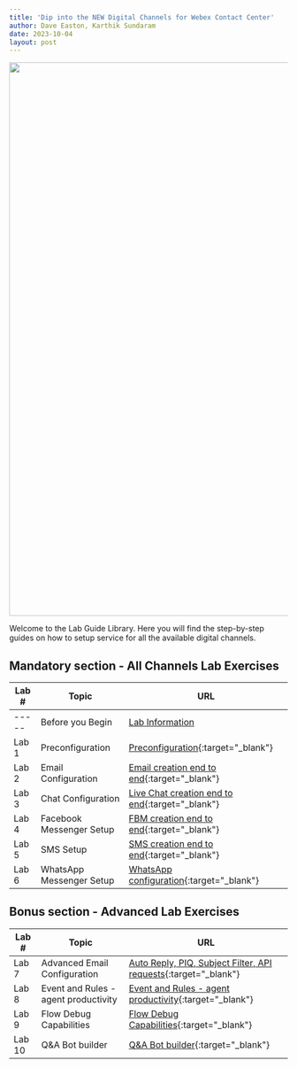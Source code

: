 ```yaml
---
title: 'Dip into the NEW Digital Channels for Webex Contact Center'
author: Dave Easton, Karthik Sundaram
date: 2023-10-04
layout: post
---
```


<img align="middle" src="/digital/assets/images/Admin.jpeg" width="1000" />

Welcome to the Lab Guide Library. Here you will find the step-by-step guides on how to setup service for all the available digital channels.

## Mandatory section - All Channels Lab Exercises

| Lab # | Topic                    | URL                                                              |
| ----- | ------------------------ | ---------------------------------------------------------------- |
| ----- | Before you Begin         | [Lab Information](Lab0_Info)                                     |
| Lab 1 | Preconfiguration         | [Preconfiguration](Lab1_Preconfiguration.md){:target="\_blank"}  |
| Lab 2 | Email Configuration      | [Email creation end to end](Lab2_Email.md){:target="\_blank"}    |
| Lab 3 | Chat Configuration       | [Live Chat creation end to end](Lab3_Chat.md){:target="\_blank"} |
| Lab 4 | Facebook Messenger Setup | [FBM creation end to end](Lab4_FBM.md){:target="\_blank"}        |
| Lab 5 | SMS Setup                | [SMS creation end to end](Lab5_SMS.md){:target="\_blank"}        |
| Lab 6 | WhatsApp Messenger Setup | [WhatsApp configuration](Lab6_Whatsapp.md){:target="\_blank"}    |

## Bonus section - Advanced Lab Exercises

| Lab #  | Topic                                | URL                                                                                        |
| ------ | ------------------------------------ | ------------------------------------------------------------------------------------------ |
| Lab 7  | Advanced Email Configuration         | [Auto Reply, PIQ, Subject Filter, API requests](Lab7_Email_Advanced.md){:target="\_blank"} |
| Lab 8  | Event and Rules - agent productivity | [Event and Rules - agent productivity](Lab8_AgentProductivity.md){:target="\_blank"}       |
| Lab 9  | Flow Debug Capabilities              | [Flow Debug Capabilities](Lab9_Troubleshooting.md){:target="\_blank"}                      |
| Lab 10 | Q&A Bot builder                      | [Q&A Bot builder](Lab10_Bot.md){:target="\_blank"}                                         |
